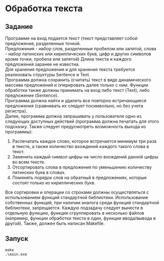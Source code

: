 # Обработка текста

## Задание
Программе на вход подается текст (текст представляет собой предложения, разделенные точкой.  
Предложения - набор слов, разделенные пробелом или запятой, слова - набор латинских или кириллических букв, цифр и других символов кроме точки, пробела или запятой) Длина текста и каждого предложения заранее не известна.  
Для хранения предложения и для хранения текста требуется реализовать структуры Sentence и Text.  
Программа должна сохранить (считать) текст в виде динамического массива предложений и оперировать далее только с ним. Функции обработки также должны принимать на вход либо текст (Text), либо предложение (Sentence).  
Программа должна найти и удалить все повторно встречающиеся предложения (сравнивать их следует посимвольно, но без учета регистра).  
Далее, программа должна запрашивать у пользователя одно из следующих доступных действий (программа должна печатать для этого подсказку. Также следует предусмотреть возможность выхода из программы):
1.	Распечатать каждое слово, которое встречается минимум три раза в тексте, а также количество вхождений каждого такого слова в текст.
2.	Заменить каждый символ цифры на число вхождений данной цифры во всем тексте.
3.	Отсортировать слова в предложения по уменьшению количеству латинских букв в словах.
4.	Поменять порядок слов на обратный в предложениях, которые состоят только из кириллических букв.

Все сортировки и операции со строками должны осуществляться с использованием функций стандартной библиотеки. Использование собственных функций, при наличии аналога среди функций стандартной библиотеки, запрещается.
Каждую подзадачу следует вынести в отдельную функцию, функции сгруппировать в несколько файлов (например, функции обработки текста в один, функции ввода/вывода в другой). Также, должен быть написан Makefile.

## Запуск
```
make
.\main.exe
```
